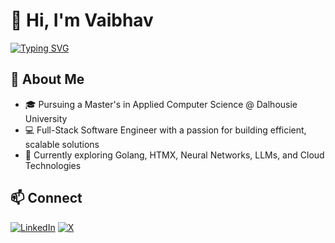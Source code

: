 # 👋 Hi, I'm Vaibhav

[![Typing SVG](https://readme-typing-svg.demolab.com?font=Fira+Code&pause=1000&color=A052F7&width=469&lines=Full-Stack+Software+Engineer;Master's+Student+%40+Dalhousie+University)](https://git.io/typing-svg)

## 🚀 About Me
- 🎓 Pursuing a Master's in Applied Computer Science @ Dalhousie University
- 💻 Full-Stack Software Engineer with a passion for building efficient, scalable solutions
- 🌱 Currently exploring Golang, HTMX, Neural Networks, LLMs, and Cloud Technologies

## 📫 Connect
[![LinkedIn](https://img.shields.io/badge/-LinkedIn-0077B5?style=flat-square&logo=linkedin&logoColor=white)](https://www.linkedin.com/in/ramchaik/) [![X](https://img.shields.io/badge/-1DA1F2?style=flat-square&logo=x&logoColor=white)](https://x.com/vsramchaik)
